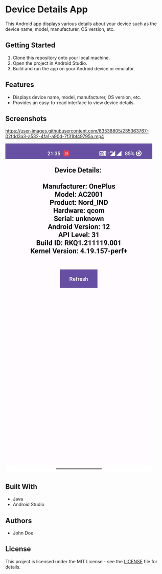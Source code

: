 # Device Details App

This Android app displays various details about your device such as the device name, model, manufacturer, OS version, etc.

## Getting Started

1. Clone this repository onto your local machine.
2. Open the project in Android Studio.
3. Build and run the app on your Android device or emulator.

## Features

- Displays device name, model, manufacturer, OS version, etc.
- Provides an easy-to-read interface to view device details.

## Screenshots


https://user-images.githubusercontent.com/83538805/235363767-02fdd3a3-a532-4fa1-a90d-7f31bf49795a.mp4


![Screenshot 1](screenshots/screenshot1.jpeg)

## Built With

- Java
- Android Studio

## Authors

- John Doe

## License

This project is licensed under the MIT License - see the [LICENSE](LICENSE) file for details.
